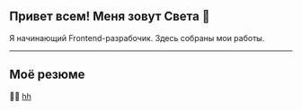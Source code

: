 ## Привет всем! Меня зовут Света 🦊 

<p>Я начинающий Frontend-разрабочик. Здесь собраны мои работы.</p>

<hr color="#FF8C00">

## Моё резюме 
🕵️‍♀️ <a href="https://hh.ru/resume/44946997ff08743ef40039ed1f33426e494479">hh</a> 
